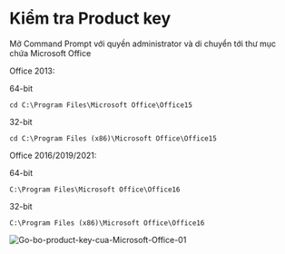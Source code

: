 # Kiểm tra Product key
Mở Command Prompt với quyền administrator và di chuyển tới thư mục chứa Microsoft Office

Office 2013:

64-bit

`cd C:\Program Files\Microsoft Office\Office15`

32-bit

`cd C:\Program Files (x86)\Microsoft Office\Office15`

Office 2016/2019/2021:

64-bit

`C:\Program Files\Microsoft Office\Office16`

32-bit

`C:\Program Files (x86)\Microsoft Office\Office16`

![Go-bo-product-key-cua-Microsoft-Office-01](https://s3-hcm-r1.longvan.net/thuvien/shared/1223/Go-bo-product-key-cua-Microsoft-Office-01.png)
